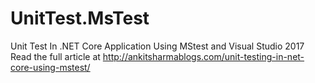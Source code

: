 # UnitTest.MsTest
Unit Test In .NET Core Application Using MStest and Visual Studio 2017
Read the full article at http://ankitsharmablogs.com/unit-testing-in-net-core-using-mstest/
